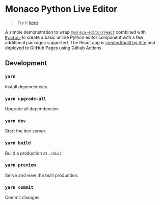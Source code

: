 # Monaco Python Live Editor

> Try it [here](https://alankrantas.github.io/monaco-python-live-editor/).

A simple demonstration to wrap [`@monaco-editor/react`](https://www.npmjs.com/package/@monaco-editor/react) combined with [`Pyodide`](https://pyodide.org/en/stable/index.html) to create a basic online Python editor component with a few additional packages supported. The React app is [created/built by Vite](https://vitejs.dev/) and deployed to GitHub Pages using Github Actions.

## Development

### `yarn`

Install dependencies.

### `yarn upgrade-all`

Upgrade all dependencies.

### `yarn dev`

Start the dev server.

### `yarn build`

Build a production at `./dist`.

### `yarn preview`

Serve and view the built production.

### `yarn commit`

Commit changes.
